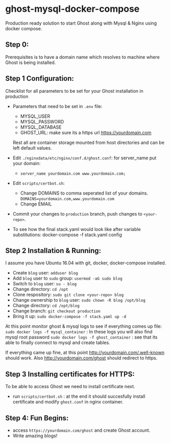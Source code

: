 # ghost-mysql-docker-compose
Production ready solution to start Ghost along with Mysql & Nginx using docker compose.

## Step 0:
Prerequisites is to have a domain name which resolves to machine where Ghost is being installed. 

## Step 1 Configuration:

Checklist for all parameters to be set for your Ghost installation in production

* Parameters that need to be set in `.env` file:

  - MYSQL_USER
  - MYSQL_PASSWORD
  - MYSQL_DATABASE 
  - GHOST_URL: make sure its a https url https://yourdomain.com 

  Rest all are container storage mounted from host directories and can be left default values.

* Edit `./nginxdata/etc/nginx/conf.d/ghost.conf`: for server_name put your domain: 
  - `server_name yourdomain.com www.yourdomain.com;`
  
  
* Edit `scripts/certbot.sh`: 
  - Change DOMAINS to comma seperated list of your domains. 
    `DOMAINS=yourdomain.com,www.yourdomain.com`
  - Change EMAIL
 
* Commit your changes to `production` branch, push changes to `<your-repo>`.

* To see how the final stack.yaml would look like after variable substitutions: docker-compose -f stack.yaml config
  
## Step 2 Installation & Running:  

I assume you have Ubuntu 16.04 with git, docker, docker-compose installed. 

* Create `blog` user: `adduser blog`
* Add `blog` user to `sudo` group: `usermod -aG sudo blog`
* Switch to `blog` user: `su - blog`
* Change directory: `cd /opt`
* Clone respository: `sudo git clone <your-repo> blog`
* Change ownership to `blog` user: `sudo chown -R blog /opt/blog`
* Change directory: `cd /opt/blog`
* Change branch: `git checkout production`
* Bring it up: `sudo docker-compose -f stack.yaml up -d` 

At this point monitor ghost & mysql logs to see if everything comes up file:
`sudo docker logs -f mysql_container` : In these logs you will also find mysql root password
`sudo docker logs -f ghost_container` : see that its able to finally connect to mysql and create tables. 

If everything came up fine, at this point http://yourdomain.com/.well-known should work. Also http://yourdomain.com/ghost should redirect to https. 

## Step 3 Installing certificates for HTTPS:
To be able to access Ghost we need to install certificate next. 
* run `scripts/certbot.sh` : at the end it should succesfully install certificate and modify `ghost.conf` in nginx container. 

## Step 4: Fun Begins:
* access `https://yourdomain.com/ghost` and create Ghost account. 
* Write amazing blogs! 








